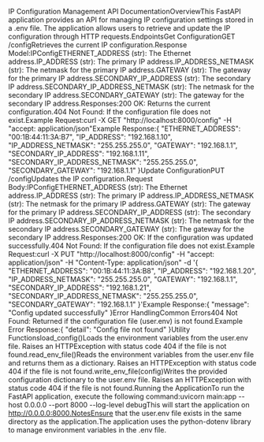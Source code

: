 IP Configuration Management API DocumentationOverviewThis FastAPI application provides an API for managing IP configuration settings stored in a .env file. The application allows users to retrieve and update the IP configuration through HTTP requests.EndpointsGet ConfigurationGET /configRetrieves the current IP configuration.Response Model:IPConfigETHERNET_ADDRESS (str): The Ethernet address.IP_ADDRESS (str): The primary IP address.IP_ADDRESS_NETMASK (str): The netmask for the primary IP address.GATEWAY (str): The gateway for the primary IP address.SECONDARY_IP_ADDRESS (str): The secondary IP address.SECONDARY_IP_ADDRESS_NETMASK (str): The netmask for the secondary IP address.SECONDARY_GATEWAY (str): The gateway for the secondary IP address.Responses:200 OK: Returns the current configuration.404 Not Found: If the configuration file does not exist.Example Request:curl -X GET "http://localhost:8000/config" -H "accept: application/json"Example Response:{
    "ETHERNET_ADDRESS": "00:1B:44:11:3A:B7",
    "IP_ADDRESS": "192.168.1.10",
    "IP_ADDRESS_NETMASK": "255.255.255.0",
    "GATEWAY": "192.168.1.1",
    "SECONDARY_IP_ADDRESS": "192.168.1.11",
    "SECONDARY_IP_ADDRESS_NETMASK": "255.255.255.0",
    "SECONDARY_GATEWAY": "192.168.1.1"
}Update ConfigurationPUT /configUpdates the IP configuration.Request Body:IPConfigETHERNET_ADDRESS (str): The Ethernet address.IP_ADDRESS (str): The primary IP address.IP_ADDRESS_NETMASK (str): The netmask for the primary IP address.GATEWAY (str): The gateway for the primary IP address.SECONDARY_IP_ADDRESS (str): The secondary IP address.SECONDARY_IP_ADDRESS_NETMASK (str): The netmask for the secondary IP address.SECONDARY_GATEWAY (str): The gateway for the secondary IP address.Responses:200 OK: If the configuration was updated successfully.404 Not Found: If the configuration file does not exist.Example Request:curl -X PUT "http://localhost:8000/config" -H "accept: application/json" -H "Content-Type: application/json" -d '{
    "ETHERNET_ADDRESS": "00:1B:44:11:3A:B8",
    "IP_ADDRESS": "192.168.1.20",
    "IP_ADDRESS_NETMASK": "255.255.255.0",
    "GATEWAY": "192.168.1.1",
    "SECONDARY_IP_ADDRESS": "192.168.1.21",
    "SECONDARY_IP_ADDRESS_NETMASK": "255.255.255.0",
    "SECONDARY_GATEWAY": "192.168.1.1"
}'Example Response:{
    "message": "Config updated successfully"
}Error HandlingCommon Errors404 Not Found: Returned if the configuration file (user.env) is not found.Example Error Response:{
    "detail": "Config file not found"
}Utility Functionsload_config()Loads the environment variables from the user.env file. Raises an HTTPException with status code 404 if the file is not found.read_env_file()Reads the environment variables from the user.env file and returns them as a dictionary. Raises an HTTPException with status code 404 if the file is not found.write_env_file(config)Writes the provided configuration dictionary to the user.env file. Raises an HTTPException with status code 404 if the file is not found.Running the ApplicationTo run the FastAPI application, execute the following command:uvicorn main:app --host 0.0.0.0 --port 8000 --log-level debugThis will start the application on http://0.0.0.0:8000.NotesEnsure that the user.env file exists in the same directory as the application.The application uses the python-dotenv library to manage environment variables in the .env file.